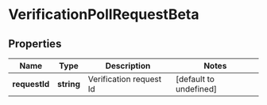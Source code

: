 # VerificationPollRequestBeta

## Properties

Name | Type | Description | Notes
------------ | ------------- | ------------- | -------------
**requestId** | **string** | Verification request Id | [default to undefined]

